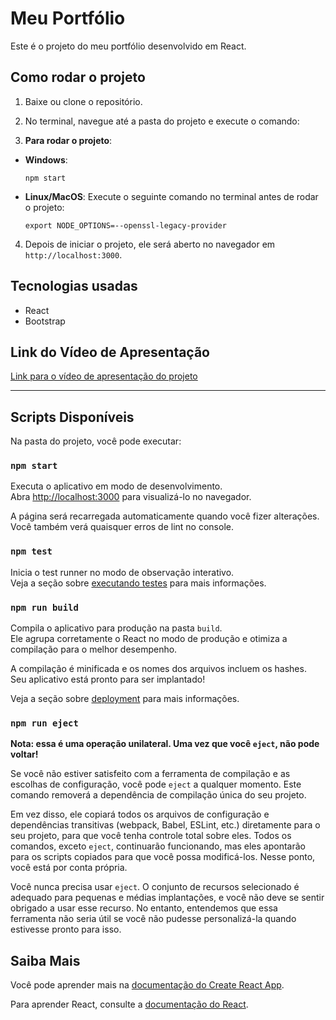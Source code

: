 # Meu Portfólio

Este é o projeto do meu portfólio desenvolvido em React.

## Como rodar o projeto

1. Baixe ou clone o repositório.
2. No terminal, navegue até a pasta do projeto e execute o comando:


3. **Para rodar o projeto**:

- **Windows**:
  ```
  npm start
  ```

- **Linux/MacOS**:
  Execute o seguinte comando no terminal antes de rodar o projeto:
  ```
  export NODE_OPTIONS=--openssl-legacy-provider
  ```

4. Depois de iniciar o projeto, ele será aberto no navegador em `http://localhost:3000`.

## Tecnologias usadas

- React
- Bootstrap

## Link do Vídeo de Apresentação

[Link para o vídeo de apresentação do projeto](insira-o-link-aqui)

---

## Scripts Disponíveis

Na pasta do projeto, você pode executar:

### `npm start`

Executa o aplicativo em modo de desenvolvimento.\
Abra [http://localhost:3000](http://localhost:3000) para visualizá-lo no navegador.

A página será recarregada automaticamente quando você fizer alterações.\
Você também verá quaisquer erros de lint no console.

### `npm test`

Inicia o test runner no modo de observação interativo.\
Veja a seção sobre [executando testes](https://facebook.github.io/create-react-app/docs/running-tests) para mais informações.

### `npm run build`

Compila o aplicativo para produção na pasta `build`.\
Ele agrupa corretamente o React no modo de produção e otimiza a compilação para o melhor desempenho.

A compilação é minificada e os nomes dos arquivos incluem os hashes.\
Seu aplicativo está pronto para ser implantado!

Veja a seção sobre [deployment](https://facebook.github.io/create-react-app/docs/deployment) para mais informações.

### `npm run eject`

**Nota: essa é uma operação unilateral. Uma vez que você `eject`, não pode voltar!**

Se você não estiver satisfeito com a ferramenta de compilação e as escolhas de configuração, você pode `eject` a qualquer momento. Este comando removerá a dependência de compilação única do seu projeto.

Em vez disso, ele copiará todos os arquivos de configuração e dependências transitivas (webpack, Babel, ESLint, etc.) diretamente para o seu projeto, para que você tenha controle total sobre eles. Todos os comandos, exceto `eject`, continuarão funcionando, mas eles apontarão para os scripts copiados para que você possa modificá-los. Nesse ponto, você está por conta própria.

Você nunca precisa usar `eject`. O conjunto de recursos selecionado é adequado para pequenas e médias implantações, e você não deve se sentir obrigado a usar esse recurso. No entanto, entendemos que essa ferramenta não seria útil se você não pudesse personalizá-la quando estivesse pronto para isso.

## Saiba Mais

Você pode aprender mais na [documentação do Create React App](https://facebook.github.io/create-react-app/docs/getting-started).

Para aprender React, consulte a [documentação do React](https://reactjs.org/).

